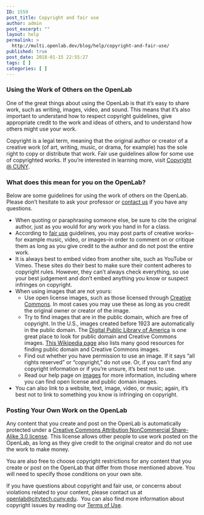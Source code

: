 ```yaml
---
ID: 1559
post_title: Copyright and fair use
author: admin
post_excerpt: ""
layout: help
permalink: >
  http://multi.openlab.dev/blog/help/copyright-and-fair-use/
published: true
post_date: 2018-01-15 22:55:27
tags: [ ]
categories: [ ]
---
```

<h3><strong>Using the Work of Others on the OpenLab</strong></h3>
One of the great things about using the OpenLab is that it’s easy to share work, such as writing, images, video, and sound. This means that it’s also important to understand how to respect copyright guidelines, give appropriate credit to the work and ideas of others, and to understand how others might use your work.

Copyright is a legal term, meaning that the original author or creator of a creative work (of art, writing, music, or drama, for example) has the sole right to copy or distribute that work. Fair use guidelines allow for some use of copyrighted works. If you’re interested in learning more, visit <a href="http://www.cuny.edu/libraries/services/copyright.html">Copyright @ CUNY</a>.
<h3>What does this mean for you on the OpenLab?</h3>
Below are some guidelines for using the work of others on the OpenLab. Please don’t hesitate to ask your professor or <a href="https://multi.openlab.dev/about/contact-us/">contact us</a> if you have any questions.
<ul>
 	<li>When quoting or paraphrasing someone else, be sure to cite the original author, just as you would for any work you hand in for a class.</li>
 	<li>According to <a href="http://www.teachingcopyright.org/handout/fair-use-faq">fair use</a> guidelines, you may post parts of creative works–for example music, video, or images–in order to comment on or critique them as long as you give credit to the author and do not post the entire work.</li>
 	<li>It is always best to embed video from another site, such as YouTube or Vimeo. These sites do their best to make sure their content adheres to copyright rules. However, they can’t always check everything, so use your best judgement and don’t embed anything you know or suspect infringes on copyright.</li>
 	<li>When using images that are not yours:
<ul>
 	<li>Use open license images, such as those licensed through <a href="http://creativecommons.org/licenses/">Creative Commons</a>. In most cases you may use these as long as you credit the original owner or creator of the image.</li>
 	<li>Try to find images that are in the public domain, which are free of copyright. In the U.S., images created before 1923 are automatically in the public domain. The <a href="http://dp.la/">Digital Public Library of America</a> is one great place to look for public domain and Creative Commons images. <a href="http://en.wikipedia.org/wiki/Wikipedia:Public_domain_image_resources">This Wikipedia page</a> also lists many good resources for finding public domain and Creative Commons images.</li>
 	<li>Find out whether you have permission to use an image. If it says “all rights reserved” or “copyright,” do not use. Or, if you can’t find any copyright information or if you’re unsure, it’s best not to use.</li>
 	<li>Read our help page on <a href="https://multi.openlab.dev/blog/help/following-copyright-guidelines-for-images/">images</a> for more information, including where you can find open license and public domain images.</li>
</ul>
</li>
 	<li>You can also link to a website, text, image, video, or music; again, it’s best not to link to something you know is infringing on copyright.</li>
</ul>
<h3><strong>Posting Your Own Work on the OpenLab</strong></h3>
Any content that you create and post on the OpenLab is automatically protected under a <a href="http://creativecommons.org/licenses/by-nc-sa/3.0/">Creative Commons Attribution NonCommercial Share-Alike 3.0 license</a>. This license allows other people to use work posted on the OpenLab, as long as they give credit to the original creator and do not use the work to make money.

You are also free to choose copyright restrictions for any content that you create or post on the OpenLab that differ from those mentioned above. You will need to specify those conditions on your own site.

If you have questions about copyright and fair use, or concerns about violations related to your content, please contact us at <a href="mailto:openlab@citytech.cuny.edu">openlab@citytech.cuny.edu</a>.  You can also find more information about copyright issues by reading our <a href="https://multi.openlab.dev/about/terms-of-service/">Terms of Use</a>.